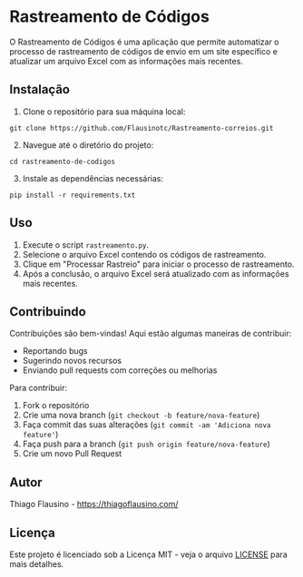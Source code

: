 # Rastreamento de Códigos

O Rastreamento de Códigos é uma aplicação que permite automatizar o processo de rastreamento de códigos de envio em um site específico e atualizar um arquivo Excel com as informações mais recentes.

## Instalação

1. Clone o repositório para sua máquina local:

```
git clone https://github.com/Flausinotc/Rastreamento-correios.git
```

2. Navegue até o diretório do projeto:

```
cd rastreamento-de-codigos
```

3. Instale as dependências necessárias:

```
pip install -r requirements.txt
```

## Uso

1. Execute o script `rastreamento.py`.
2. Selecione o arquivo Excel contendo os códigos de rastreamento.
3. Clique em "Processar Rastreio" para iniciar o processo de rastreamento.
4. Após a conclusão, o arquivo Excel será atualizado com as informações mais recentes.

## Contribuindo

Contribuições são bem-vindas! Aqui estão algumas maneiras de contribuir:

- Reportando bugs
- Sugerindo novos recursos
- Enviando pull requests com correções ou melhorias

Para contribuir:

1. Fork o repositório
2. Crie uma nova branch (`git checkout -b feature/nova-feature`)
3. Faça commit das suas alterações (`git commit -am 'Adiciona nova feature'`)
4. Faça push para a branch (`git push origin feature/nova-feature`)
5. Crie um novo Pull Request

## Autor

Thiago Flausino - https://thiagoflausino.com/

## Licença

Este projeto é licenciado sob a Licença MIT - veja o arquivo [LICENSE](LICENSE) para mais detalhes.
